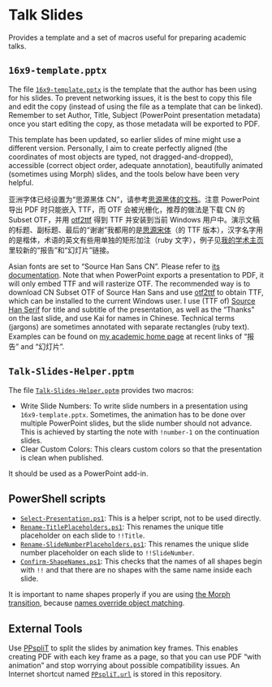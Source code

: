 # Talk Slides

Provides a template and a set of macros useful for preparing academic talks.

## `16x9-template.pptx`

The file [`16x9-template.pptx`](16x9-template.pptx) is the template that the author has been using for his slides. To prevent networking issues, it is the best to copy this file and edit the copy (instead of using the file as a template that can be linked). Remember to set Author, Title, Subject (PowerPoint presentation metadata) once you start editing the copy, as those metadata will be exported to PDF.

This template has been updated, so earlier slides of mine might use a different version. Personally, I aim to create perfectly aligned (the coordinates of most objects are typed, not dragged-and-dropped), accessible (correct object order, adequate annotation), beautifully animated (sometimes using Morph) slides, and the tools below have been very helpful.

亚洲字体已经设置为“思源黑体 CN”，请参考[思源黑体的文档](https://github.com/adobe-fonts/source-han-sans/blob/master/README-CN.md)。注意 PowerPoint 导出 PDF 时只能嵌入 TTF，而 OTF 会被光栅化，推荐的做法是下载 CN 的 Subset OTF，并用 [otf2ttf](https://pypi.org/project/otf2ttf/) 得到 TTF 并安装到当前 Windows 用户中。演示文稿的标题、副标题、最后的“谢谢”我都用的是[思源宋体](https://github.com/adobe-fonts/source-han-serif)（的 TTF 版本），汉字名字用的是楷体，术语的英文有些用单独的矩形加注（ruby 文字），例子见[我的学术主页](https://luoji.bio/)里较新的“报告”和“幻灯片”链接。

Asian fonts are set to “Source Han Sans CN”. Please refer to [its documentation](https://github.com/adobe-fonts/source-han-sans). Note that when PowerPoint exports a presentation to PDF, it will only embed TTF and will rasterize OTF. The recommended way is to download CN Subset OTF of Source Han Sans and use [otf2ttf](https://pypi.org/project/otf2ttf/) to obtain TTF, which can be installed to the current Windows user. I use (TTF of) [Source Han Serif](https://github.com/adobe-fonts/source-han-serif) for title and subtitle of the presentation, as well as the “Thanks” on the last slide, and use Kai for names in Chinese. Technical terms (jargons) are sometimes annotated with separate rectangles (ruby text). Examples can be found on [my academic home page](https://luoji.bio/) at recent links of “报告” and “幻灯片”.

## `Talk-Slides-Helper.pptm`

The file [`Talk-Slides-Helper.pptm`](Talk-Slides-Helper.pptm) provides two macros:

- Write Slide Numbers: To write slide numbers in a presentation using `16x9-template.pptx`. Sometimes, the animation has to be done over multiple PowerPoint slides, but the slide number should not advance. This is achieved by starting the note with `!number-1` on the continuation slides.
- Clear Custom Colors: This clears custom colors so that the presentation is clean when published.

It should be used as a PowerPoint add-in.

## PowerShell scripts

- [`Select-Presentation.ps1`](Select-Presentation.ps1): This is a helper script, not to be used directly.
- [`Rename-TitlePlaceholders.ps1`](Rename-TitlePlaceholders.ps1): This renames the unique title placeholder on each slide to `!!Title`.
- [`Rename-SlideNumberPlaceholders.ps1`](Rename-SlideNumberPlaceholders.ps1): This renames the unique slide number placeholder on each slide to `!!SlideNumber`.
- [`Confirm-ShapeNames.ps1`](Confirm-ShapeNames.ps1): This checks that the names of all shapes begin with `!!` and that there are no shapes with the same name inside each slide.

It is important to name shapes properly if you are using [the Morph transition](https://support.microsoft.com/en-us/office/use-the-morph-transition-in-powerpoint-8dd1c7b2-b935-44f5-a74c-741d8d9244ea), because [names override object matching](https://support.microsoft.com/en-us/office/morph-transition-tips-and-tricks-bc7f48ff-f152-4ee8-9081-d3121788024f).

## External Tools

Use [PPspliT](https://github.com/maxonthegit/PPspliT) to split the slides by animation key frames. This enables creating PDF with each key frame as a page, so that you can use PDF “with animation” and stop worrying about possible compatibility issues. An Internet shortcut named [`PPspliT.url`](PPspliT.url) is stored in this repository.

